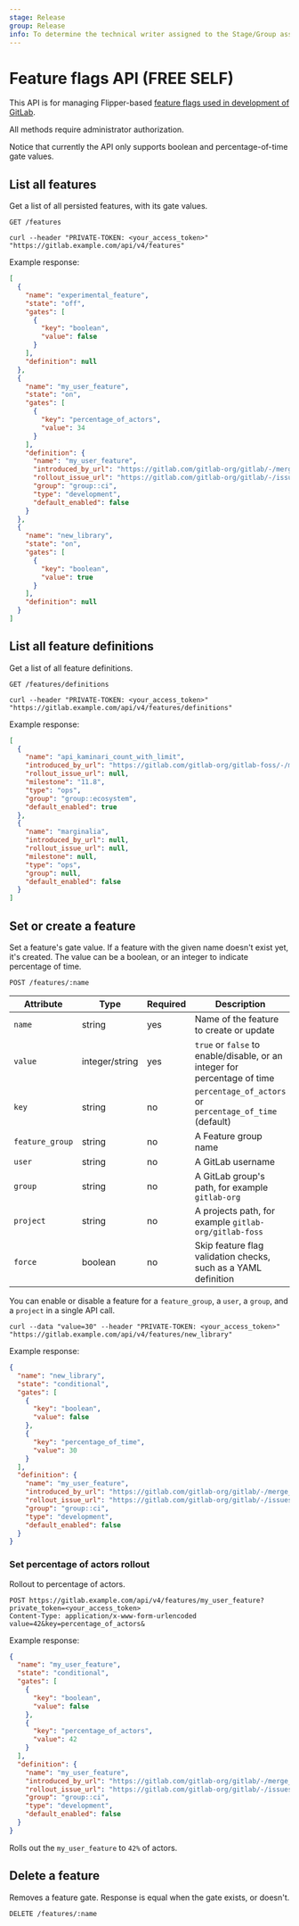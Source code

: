 ```yaml
---
stage: Release
group: Release
info: To determine the technical writer assigned to the Stage/Group associated with this page, see https://about.gitlab.com/handbook/engineering/ux/technical-writing/#assignments
---
```


# Feature flags API **(FREE SELF)**

This API is for managing Flipper-based [feature flags used in development of GitLab](../development/feature_flags/index.md).

All methods require administrator authorization.

Notice that currently the API only supports boolean and percentage-of-time gate
values.

## List all features

Get a list of all persisted features, with its gate values.

```plaintext
GET /features
```

```shell
curl --header "PRIVATE-TOKEN: <your_access_token>" "https://gitlab.example.com/api/v4/features"
```

Example response:

```json
[
  {
    "name": "experimental_feature",
    "state": "off",
    "gates": [
      {
        "key": "boolean",
        "value": false
      }
    ],
    "definition": null
  },
  {
    "name": "my_user_feature",
    "state": "on",
    "gates": [
      {
        "key": "percentage_of_actors",
        "value": 34
      }
    ],
    "definition": {
      "name": "my_user_feature",
      "introduced_by_url": "https://gitlab.com/gitlab-org/gitlab/-/merge_requests/40880",
      "rollout_issue_url": "https://gitlab.com/gitlab-org/gitlab/-/issues/244905",
      "group": "group::ci",
      "type": "development",
      "default_enabled": false
    }
  },
  {
    "name": "new_library",
    "state": "on",
    "gates": [
      {
        "key": "boolean",
        "value": true
      }
    ],
    "definition": null
  }
]
```

## List all feature definitions

Get a list of all feature definitions.

```plaintext
GET /features/definitions
```

```shell
curl --header "PRIVATE-TOKEN: <your_access_token>" "https://gitlab.example.com/api/v4/features/definitions"
```

Example response:

```json
[
  {
    "name": "api_kaminari_count_with_limit",
    "introduced_by_url": "https://gitlab.com/gitlab-org/gitlab-foss/-/merge_requests/23931",
    "rollout_issue_url": null,
    "milestone": "11.8",
    "type": "ops",
    "group": "group::ecosystem",
    "default_enabled": true
  },
  {
    "name": "marginalia",
    "introduced_by_url": null,
    "rollout_issue_url": null,
    "milestone": null,
    "type": "ops",
    "group": null,
    "default_enabled": false
  }
]
```

## Set or create a feature

Set a feature's gate value. If a feature with the given name doesn't exist yet,
it's created. The value can be a boolean, or an integer to indicate
percentage of time.

```plaintext
POST /features/:name
```

| Attribute | Type | Required | Description |
| --------- | ---- | -------- | ----------- |
| `name` | string | yes | Name of the feature to create or update |
| `value` | integer/string | yes | `true` or `false` to enable/disable, or an integer for percentage of time |
| `key` | string | no | `percentage_of_actors` or `percentage_of_time` (default) |
| `feature_group` | string | no | A Feature group name |
| `user` | string | no | A GitLab username |
| `group` | string | no | A GitLab group's path, for example `gitlab-org` |
| `project` | string | no | A projects path, for example `gitlab-org/gitlab-foss` |
| `force` | boolean | no | Skip feature flag validation checks, such as a YAML definition |

You can enable or disable a feature for a `feature_group`, a `user`,
a `group`, and a `project` in a single API call.

```shell
curl --data "value=30" --header "PRIVATE-TOKEN: <your_access_token>" "https://gitlab.example.com/api/v4/features/new_library"
```

Example response:

```json
{
  "name": "new_library",
  "state": "conditional",
  "gates": [
    {
      "key": "boolean",
      "value": false
    },
    {
      "key": "percentage_of_time",
      "value": 30
    }
  ],
  "definition": {
    "name": "my_user_feature",
    "introduced_by_url": "https://gitlab.com/gitlab-org/gitlab/-/merge_requests/40880",
    "rollout_issue_url": "https://gitlab.com/gitlab-org/gitlab/-/issues/244905",
    "group": "group::ci",
    "type": "development",
    "default_enabled": false
  }
}
```

### Set percentage of actors rollout

Rollout to percentage of actors.

```plaintext
POST https://gitlab.example.com/api/v4/features/my_user_feature?private_token=<your_access_token>
Content-Type: application/x-www-form-urlencoded
value=42&key=percentage_of_actors&
```

Example response:

```json
{
  "name": "my_user_feature",
  "state": "conditional",
  "gates": [
    {
      "key": "boolean",
      "value": false
    },
    {
      "key": "percentage_of_actors",
      "value": 42
    }
  ],
  "definition": {
    "name": "my_user_feature",
    "introduced_by_url": "https://gitlab.com/gitlab-org/gitlab/-/merge_requests/40880",
    "rollout_issue_url": "https://gitlab.com/gitlab-org/gitlab/-/issues/244905",
    "group": "group::ci",
    "type": "development",
    "default_enabled": false
  }
}
```

Rolls out the `my_user_feature` to `42%` of actors.

## Delete a feature

Removes a feature gate. Response is equal when the gate exists, or doesn't.

```plaintext
DELETE /features/:name
```

